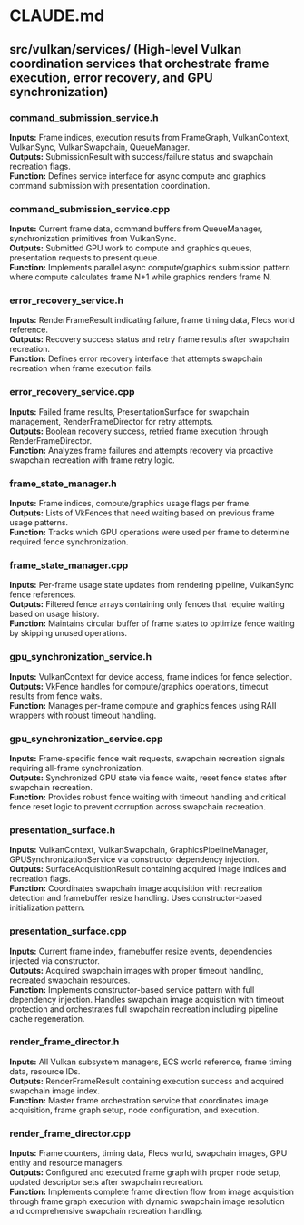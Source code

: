 # CLAUDE.md

## src/vulkan/services/ (High-level Vulkan coordination services that orchestrate frame execution, error recovery, and GPU synchronization)

### command_submission_service.h
**Inputs:** Frame indices, execution results from FrameGraph, VulkanContext, VulkanSync, VulkanSwapchain, QueueManager.  
**Outputs:** SubmissionResult with success/failure status and swapchain recreation flags.  
**Function:** Defines service interface for async compute and graphics command submission with presentation coordination.

### command_submission_service.cpp
**Inputs:** Current frame data, command buffers from QueueManager, synchronization primitives from VulkanSync.  
**Outputs:** Submitted GPU work to compute and graphics queues, presentation requests to present queue.  
**Function:** Implements parallel async compute/graphics submission pattern where compute calculates frame N+1 while graphics renders frame N.

### error_recovery_service.h
**Inputs:** RenderFrameResult indicating failure, frame timing data, Flecs world reference.  
**Outputs:** Recovery success status and retry frame results after swapchain recreation.  
**Function:** Defines error recovery interface that attempts swapchain recreation when frame execution fails.

### error_recovery_service.cpp
**Inputs:** Failed frame results, PresentationSurface for swapchain management, RenderFrameDirector for retry attempts.  
**Outputs:** Boolean recovery success, retried frame execution through RenderFrameDirector.  
**Function:** Analyzes frame failures and attempts recovery via proactive swapchain recreation with frame retry logic.

### frame_state_manager.h
**Inputs:** Frame indices, compute/graphics usage flags per frame.  
**Outputs:** Lists of VkFences that need waiting based on previous frame usage patterns.  
**Function:** Tracks which GPU operations were used per frame to determine required fence synchronization.

### frame_state_manager.cpp
**Inputs:** Per-frame usage state updates from rendering pipeline, VulkanSync fence references.  
**Outputs:** Filtered fence arrays containing only fences that require waiting based on usage history.  
**Function:** Maintains circular buffer of frame states to optimize fence waiting by skipping unused operations.

### gpu_synchronization_service.h
**Inputs:** VulkanContext for device access, frame indices for fence selection.  
**Outputs:** VkFence handles for compute/graphics operations, timeout results from fence waits.  
**Function:** Manages per-frame compute and graphics fences using RAII wrappers with robust timeout handling.

### gpu_synchronization_service.cpp
**Inputs:** Frame-specific fence wait requests, swapchain recreation signals requiring all-frame synchronization.  
**Outputs:** Synchronized GPU state via fence waits, reset fence states after swapchain recreation.  
**Function:** Provides robust fence waiting with timeout handling and critical fence reset logic to prevent corruption across swapchain recreation.

### presentation_surface.h
**Inputs:** VulkanContext, VulkanSwapchain, GraphicsPipelineManager, GPUSynchronizationService via constructor dependency injection.  
**Outputs:** SurfaceAcquisitionResult containing acquired image indices and recreation flags.  
**Function:** Coordinates swapchain image acquisition with recreation detection and framebuffer resize handling. Uses constructor-based initialization pattern.

### presentation_surface.cpp
**Inputs:** Current frame index, framebuffer resize events, dependencies injected via constructor.  
**Outputs:** Acquired swapchain images with proper timeout handling, recreated swapchain resources.  
**Function:** Implements constructor-based service pattern with full dependency injection. Handles swapchain image acquisition with timeout protection and orchestrates full swapchain recreation including pipeline cache regeneration.

### render_frame_director.h
**Inputs:** All Vulkan subsystem managers, ECS world reference, frame timing data, resource IDs.  
**Outputs:** RenderFrameResult containing execution success and acquired swapchain image index.  
**Function:** Master frame orchestration service that coordinates image acquisition, frame graph setup, node configuration, and execution.

### render_frame_director.cpp
**Inputs:** Frame counters, timing data, Flecs world, swapchain images, GPU entity and resource managers.  
**Outputs:** Configured and executed frame graph with proper node setup, updated descriptor sets after swapchain recreation.  
**Function:** Implements complete frame direction flow from image acquisition through frame graph execution with dynamic swapchain image resolution and comprehensive swapchain recreation handling.